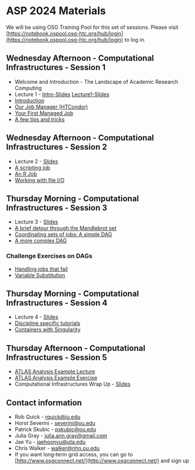 # ASP 2024 Materials

We will be using OSG Training Pool for this set of sessions. Please visit [https://notebook.ospool.osg-htc.org/hub/login](https://notebook.ospool.osg-htc.org/hub/login) to log in.

## Wednesday Afternoon - Computational Infrastructures - Session 1

   * Welcome and Introduction - The Landscape of Academic Research Computing
   * Lecture 1 - [Intro-Slides](/dosar/ASP2024/asp2022-htc-intro-yu_v2.pdf) [Lecture1-Slides](/dosar/ASP2022/asp2022-htc-lecture1-yu_v2.pdf)
   * [Introduction](/dosar/ASP2024/01-Introduction) 
   * [Our Job Manager (HTCondor)](/dosar/ASP2024/02-OurJobManager)
   * [Your First Managed Job](/dosar/ASP2024/03-FirstManagedJob)
   * [A few tips and tricks](/dosar/ASP2024/04-TipsandTricks)
   
## Wednesday Afternoon - Computational Infrastructures - Session 2

   * Lecture 2 - [Slides](/docs/ASP2024/Lecture2-ASP2024.pdf)
   * [A scripting job](/dosar/ASP2024/05-ScriptingJob)
   * [An R Job](/dosar/ASP2024/06-RJob)
   * [Working with file I/O](/dosar/ASP2024/07-WorkingwithFiles)
   
## Thursday Morning - Computational Infrastructures - Session 3

   * Lecture 3 - [Slides](/dosar/ASP2024/Lecture3-ASP2022_final.pdf)
   * [A brief detour through the Mandlebrot set](/dosar/ASP2024/08-Mandlebrot)
   * [Coordinating sets of jobs: A simple DAG](/dosar/ASP2024/09-SimpleDAG)
   * [A more complex DAG](/dosar/ASP2024/10-ComplexDAG)
   
### Challenge Exercises on DAGs

   * [Handling jobs that fail](/dosar/ASP2024/11-HandlingFailure)
   * [Variable Substitution](/dosar/ASP2024/12-VariableSubstitution)
   
## Thursday Morning - Computational Infrastructures - Session 4

   * Lecture 4 - [Slides](/dosar/ASP2024/Lecture4-ASP2022_final.pdf)
   * [Discipline specific tutorials](/dosar/ASP2024/13-DisciplineTutorials)
   * [Containers with Singularity](/dosar/ASP2024/14-Containers)
   
## Thursday Afternoon - Computational Infrastructures - Session 5

   * [ATLAS Analysis Example Lecture](/dosar/ASP2024/Intro_Anal_Ex-2022_v2.pdf)
   * [ATLAS Analysis Example Exercise](/dosar/ASP2024/AnalysisExample)
   * Computational Infrastructures Wrap Up - [Slides](/dosar/ASP2024/asp2022-htc-wrap-up-yu_v2.pdf)
   
## Contact information

   * Rob Quick - rquick@iu.edu
   * Horst Severini - severini@ou.edu
   * Patrick Skubic - pskubic@ou.edu
   * Julia Gray - julia.ann.gray@gmail.com
   * Jae Yu - jaehoonyu@uta.edu
   * Chris Walker - walker@nhn.ou.edu
   * If you want long‐term grid access, you can go to [http://www.osgconnect.net/](http://www.osgconnect.net/) and sign up
